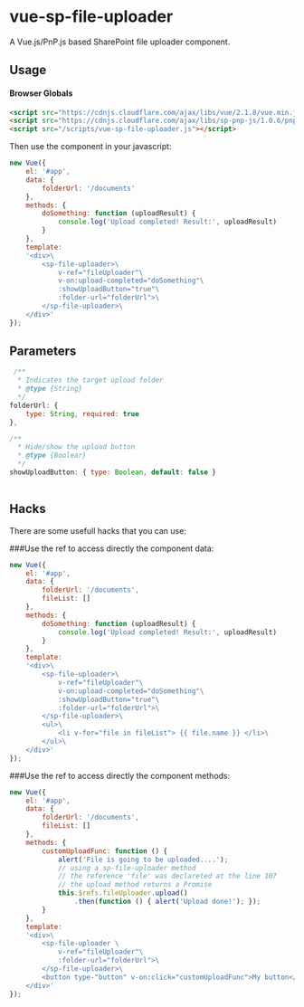 # vue-sp-file-uploader
A Vue.js/PnP.js based SharePoint file uploader component.

## Usage
#### Browser Globals

```html
<script src="https://cdnjs.cloudflare.com/ajax/libs/vue/2.1.8/vue.min.js"></script>
<script src="https://cdnjs.cloudflare.com/ajax/libs/sp-pnp-js/1.0.6/pnp.min.js"></script>
<script src="/scripts/vue-sp-file-uploader.js"></script>
```
Then use the component in your javascript:

```js
new Vue({
	el: '#app',
	data: {
		folderUrl: '/documents'
	},
	methods: {
		doSomething: function (uploadResult) {
			console.log('Upload completed! Result:', uploadResult)
		}
	},
	template: 
	'<div>\
		<sp-file-uploader>\
			v-ref="fileUploader"\
			v-on:upload-completed="doSomething"\
			:showUploadButton="true"\
			:folder-url="folderUrl">\
		</sp-file-uploader>\
	</div>'
});

```

## Parameters
```javascript
 /**
  * Indicates the target upload folder
  * @type {String}
  */
folderUrl: { 
	type: String, required: true 
},

/**
  * Hide/show the upload button
  * @type {Boolear}
  */
showUploadButton: { type: Boolean, default: false }
		
```

## Hacks
There are some usefull hacks that you can use:

###Use the ref to access directly the component data:
```javascript
new Vue({
	el: '#app',
	data: {
		folderUrl: '/documents',
		fileList: []
	},
	methods: {
		doSomething: function (uploadResult) {
			console.log('Upload completed! Result:', uploadResult)
		}
	},
	template: 
	'<div>\
		<sp-file-uploader>\
			v-ref="fileUploader"\
			v-on:upload-completed="doSomething"\
			:showUploadButton="true"\
			:folder-url="folderUrl">\
		</sp-file-uploader>\
		<ul>\
			<li v-for="file in fileList"> {{ file.name }} </li>\
		</ul>\
	</div>'
});		
```


###Use the ref to access directly the component methods:
```javascript
new Vue({
	el: '#app',
	data: {
		folderUrl: '/documents',
		fileList: []
	},
	methods: {
		customUploadFunc: function () {
			alert('File is going to be uploaded....');
			// using a sp-file-uploader method
			// the reference 'file' was declareted at the line 107	
			// the upload method returns a Promise
			this.$refs.fileUploader.upload()
				.then(function () { alert('Upload done!'); });
		}
	},
	template: 
	'<div>\
		<sp-file-uploader \
			v-ref="fileUploader"\
			:folder-url="folderUrl">\
		</sp-file-uploader>\
		<button type-"button" v-on:click="customUploadFunc">My button</button>\
	</div>'
});		
```
